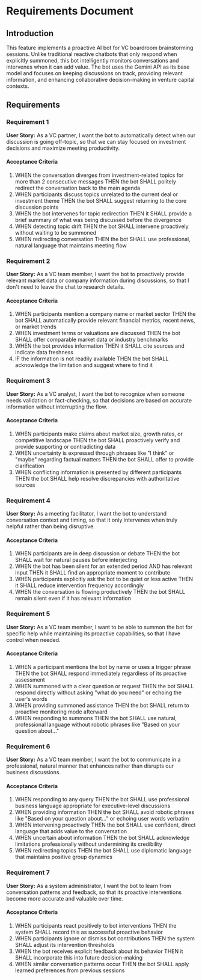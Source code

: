# Requirements Document

## Introduction

This feature implements a proactive AI bot for VC boardroom brainstorming sessions. Unlike traditional reactive chatbots that only respond when explicitly summoned, this bot intelligently monitors conversations and intervenes when it can add value. The bot uses the Gemini API as its base model and focuses on keeping discussions on track, providing relevant information, and enhancing collaborative decision-making in venture capital contexts.

## Requirements

### Requirement 1

**User Story:** As a VC partner, I want the bot to automatically detect when our discussion is going off-topic, so that we can stay focused on investment decisions and maximize meeting productivity.

#### Acceptance Criteria

1. WHEN the conversation diverges from investment-related topics for more than 2 consecutive messages THEN the bot SHALL politely redirect the conversation back to the main agenda
2. WHEN participants discuss topics unrelated to the current deal or investment theme THEN the bot SHALL suggest returning to the core discussion points
3. WHEN the bot intervenes for topic redirection THEN it SHALL provide a brief summary of what was being discussed before the divergence
4. WHEN detecting topic drift THEN the bot SHALL intervene proactively without waiting to be summoned
5. WHEN redirecting conversation THEN the bot SHALL use professional, natural language that maintains meeting flow

### Requirement 2

**User Story:** As a VC team member, I want the bot to proactively provide relevant market data or company information during discussions, so that I don't need to leave the chat to research details.

#### Acceptance Criteria

1. WHEN participants mention a company name or market sector THEN the bot SHALL automatically provide relevant financial metrics, recent news, or market trends
2. WHEN investment terms or valuations are discussed THEN the bot SHALL offer comparable market data or industry benchmarks
3. WHEN the bot provides information THEN it SHALL cite sources and indicate data freshness
4. IF the information is not readily available THEN the bot SHALL acknowledge the limitation and suggest where to find it

### Requirement 3

**User Story:** As a VC analyst, I want the bot to recognize when someone needs validation or fact-checking, so that decisions are based on accurate information without interrupting the flow.

#### Acceptance Criteria

1. WHEN participants make claims about market size, growth rates, or competitive landscape THEN the bot SHALL proactively verify and provide supporting or contradicting data
2. WHEN uncertainty is expressed through phrases like "I think" or "maybe" regarding factual matters THEN the bot SHALL offer to provide clarification
3. WHEN conflicting information is presented by different participants THEN the bot SHALL help resolve discrepancies with authoritative sources

### Requirement 4

**User Story:** As a meeting facilitator, I want the bot to understand conversation context and timing, so that it only intervenes when truly helpful rather than being disruptive.

#### Acceptance Criteria

1. WHEN participants are in deep discussion or debate THEN the bot SHALL wait for natural pauses before interjecting
2. WHEN the bot has been silent for an extended period AND has relevant input THEN it SHALL find an appropriate moment to contribute
3. WHEN participants explicitly ask the bot to be quiet or less active THEN it SHALL reduce intervention frequency accordingly
4. WHEN the conversation is flowing productively THEN the bot SHALL remain silent even if it has relevant information

### Requirement 5

**User Story:** As a VC team member, I want to be able to summon the bot for specific help while maintaining its proactive capabilities, so that I have control when needed.

#### Acceptance Criteria

1. WHEN a participant mentions the bot by name or uses a trigger phrase THEN the bot SHALL respond immediately regardless of its proactive assessment
2. WHEN summoned with a clear question or request THEN the bot SHALL respond directly without asking "what do you need" or echoing the user's words
3. WHEN providing summoned assistance THEN the bot SHALL return to proactive monitoring mode afterward
4. WHEN responding to summons THEN the bot SHALL use natural, professional language without robotic phrases like "Based on your question about..."

### Requirement 6

**User Story:** As a VC team member, I want the bot to communicate in a professional, natural manner that enhances rather than disrupts our business discussions.

#### Acceptance Criteria

1. WHEN responding to any query THEN the bot SHALL use professional business language appropriate for executive-level discussions
2. WHEN providing information THEN the bot SHALL avoid robotic phrases like "Based on your question about..." or echoing user words verbatim
3. WHEN intervening proactively THEN the bot SHALL use confident, direct language that adds value to the conversation
4. WHEN uncertain about information THEN the bot SHALL acknowledge limitations professionally without undermining its credibility
5. WHEN redirecting topics THEN the bot SHALL use diplomatic language that maintains positive group dynamics

### Requirement 7

**User Story:** As a system administrator, I want the bot to learn from conversation patterns and feedback, so that its proactive interventions become more accurate and valuable over time.

#### Acceptance Criteria

1. WHEN participants react positively to bot interventions THEN the system SHALL record this as successful proactive behavior
2. WHEN participants ignore or dismiss bot contributions THEN the system SHALL adjust its intervention thresholds
3. WHEN the bot receives explicit feedback about its behavior THEN it SHALL incorporate this into future decision-making
4. WHEN similar conversation patterns occur THEN the bot SHALL apply learned preferences from previous sessions